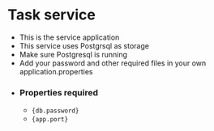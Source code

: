 # Task service
- This is the service application
- This service uses Postgrsql as storage
- Make sure Postgresql is running
- Add your password and other required files in your own application.properties
- ### Properties required
  - ``` {db.password} ```
  - ``` {app.port} ```
